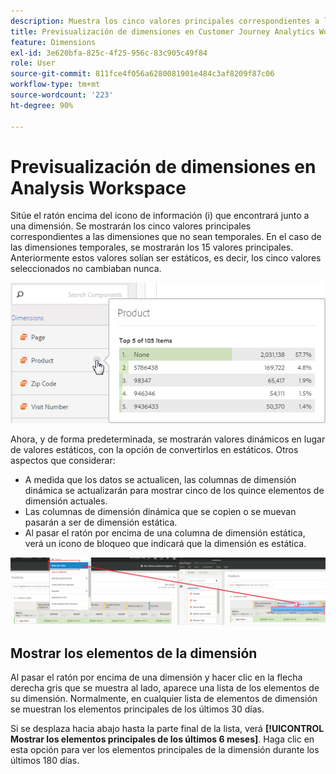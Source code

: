 ```yaml
---
description: Muestra los cinco valores principales correspondientes a las dimensiones que no sean temporales (y 15 valores para las temporales).
title: Previsualización de dimensiones en Customer Journey Analytics Workspace
feature: Dimensions
exl-id: 3e620bfa-825c-4f25-956c-83c905c49f84
role: User
source-git-commit: 811fce4f056a6280081901e484c3af8209f87c06
workflow-type: tm+mt
source-wordcount: '223'
ht-degree: 90%

---
```


# Previsualización de dimensiones en Analysis Workspace

Sitúe el ratón encima del icono de información (i) que encontrará junto a una dimensión. Se mostrarán los cinco valores principales correspondientes a las dimensiones que no sean temporales. En el caso de las dimensiones temporales, se mostrarán los 15 valores principales. Anteriormente estos valores solían ser estáticos, es decir, los cinco valores seleccionados no cambiaban nunca.

![Valores principales de cinco dimensiones que no sean temporales.](assets/dimension-preview.png)

Ahora, y de forma predeterminada, se mostrarán valores dinámicos en lugar de valores estáticos, con la opción de convertirlos en estáticos. Otros aspectos que considerar:

* A medida que los datos se actualicen, las columnas de dimensión dinámica se actualizarán para mostrar cinco de los quince elementos de dimensión actuales.
* Las columnas de dimensión dinámica que se copien o se muevan pasarán a ser de dimensión estática.
* Al pasar el ratón por encima de una columna de dimensión estática, verá un icono de bloqueo que indicará que la dimensión es estática.

![ventana emergente de la columna del Dimension que resalta el icono de candado.](assets/dimension_static.png)

## Mostrar los elementos de la dimensión

Al pasar el ratón por encima de una dimensión y hacer clic en la flecha derecha gris que se muestra al lado, aparece una lista de los elementos de su dimensión. Normalmente, en cualquier lista de elementos de dimensión se muestran los elementos principales de los últimos 30 días.

Si se desplaza hacia abajo hasta la parte final de la lista, verá **[!UICONTROL Mostrar los elementos principales de los últimos 6 meses]**. Haga clic en esta opción para ver los elementos principales de la dimensión durante los últimos 180 días.
